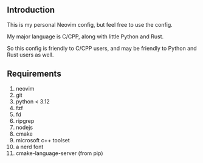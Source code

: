 ## Introduction
This is my personal Neovim config, but feel free to use the config.

My major language is C/CPP, along with little Python and Rust.

So this config is friendly to C/CPP users, and may be friendly to Python and Rust users as well.

## Requirements
1. neovim
2. git
3. python < 3.12
4. fzf
5. fd
6. ripgrep
7. nodejs
8. cmake
9. microsoft c++ toolset
10. a nerd font
11. cmake-language-server (from pip)

